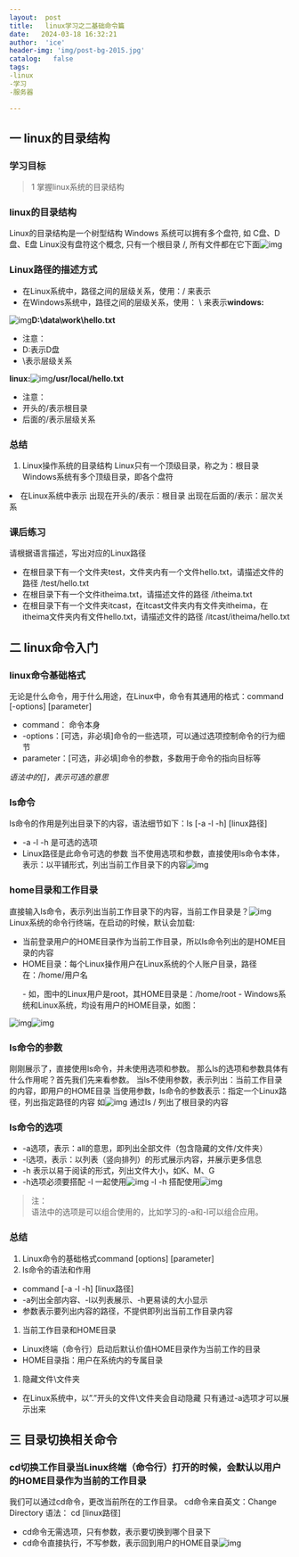 ```yaml
---
layout:  post
title:   linux学习之二基础命令篇
date:   2024-03-18 16:32:21
author:  'ice'
header-img: 'img/post-bg-2015.jpg'
catalog:   false
tags:
-linux
-学习
-服务器

---
```



## 一 linux的目录结构

### 学习目标

>1 掌握linux系统的目录结构

### linux的目录结构


Linux的目录结构是一个树型结构
 Windows 系统可以拥有多个盘符, 如 C盘、D盘、E盘
 Linux没有盘符这个概念, 只有一个根目录 /, 所有文件都在它下面![img](https://img-blog.csdnimg.cn/7ae9f2547cd84ccbb28ad850e8f8d5d0.png)

### Linux路径的描述方式

- 在Linux系统中，路径之间的层级关系，使用：/ 来表示
- 在Windows系统中，路径之间的层级关系，使用： \ 来表示**windows:**


![img](https://img-blog.csdnimg.cn/72602aa5526f481a8004e72d8a4c5d0d.png)**D:\data\work\hello.txt**

- 注意：
- D:表示D盘
- \表示层级关系


**linux:**![img](https://img-blog.csdnimg.cn/da1ffc24bcf64bd3a7b5901de6c41c0c.png)**/usr/local/hello.txt**

- 注意：
- 开头的/表示根目录
- 后面的/表示层级关系

### 总结

1. Linux操作系统的目录结构
    Linux只有一个顶级目录，称之为：根目录
    Windows系统有多个顶级目录，即各个盘符
<li>在Linux系统中表示
    出现在开头的/表示：根目录
    出现在后面的/表示：层次关系</li>

### 课后练习

请根据语言描述，写出对应的Linux路径

- 在根目录下有一个文件夹test，文件夹内有一个文件hello.txt，请描述文件的路径
  /test/hello.txt
- 在根目录下有一个文件itheima.txt，请描述文件的路径
  /itheima.txt
- 在根目录下有一个文件夹itcast，在itcast文件夹内有文件夹itheima，在itheima文件夹内有文件hello.txt，请描述文件的路径
  /itcast/itheima/hello.txt

## 二 linux命令入门

### linux命令基础格式

无论是什么命令，用于什么用途，在Linux中，命令有其通用的格式：command [-options] [parameter]

- command： 命令本身
- -options：[可选，非必填]命令的一些选项，可以通过选项控制命令的行为细节
- parameter：[可选，非必填]命令的参数，多数用于命令的指向目标等

 *语法中的[]，表示可选的意思* 

### ls命令

ls命令的作用是列出目录下的内容，语法细节如下：ls [-a -l -h] [linux路径]


- -a -l -h 是可选的选项
- Linux路径是此命令可选的参数
  当不使用选项和参数，直接使用ls命令本体，表示：以平铺形式，列出当前工作目录下的内容![img](https://img-blog.csdnimg.cn/c09af8949939427a9fe7f38eb8017bda.png)

### home目录和工作目录


直接输入ls命令，表示列出当前工作目录下的内容，当前工作目录是？![img](https://img-blog.csdnimg.cn/c09af8949939427a9fe7f38eb8017bda.png)
 Linux系统的命令行终端，在启动的时候，默认会加载:

- 当前登录用户的HOME目录作为当前工作目录，所以ls命令列出的是HOME目录的内容
- HOME目录：每个Linux操作用户在Linux系统的个人账户目录，路径在：/home/用户名 
 <ul>
  - 如，图中的Linux用户是root，其HOME目录是：/home/root
  - Windows系统和Linux系统，均设有用户的HOME目录，如图：
 </ul>



![img](https://img-blog.csdnimg.cn/3e4d8500ce054f2bb173d6e9f1af8dd5.png)![img](https://img-blog.csdnimg.cn/dd7ae71dafb34eeb82eea490840c1ae6.png)

### ls命令的参数


刚刚展示了，直接使用ls命令，并未使用选项和参数。
 那么ls的选项和参数具体有什么作用呢？首先我们先来看参数。
 当ls不使用参数，表示列出：当前工作目录的内容，即用户的HOME目录
 当使用参数，ls命令的参数表示：指定一个Linux路径，列出指定路径的内容
 如![img](https://img-blog.csdnimg.cn/8872dbcbaedb41318ab5e07e74261ca8.png)
 通过ls / 列出了根目录的内容

### ls命令的选项



- -a选项，表示：all的意思，即列出全部文件（包含隐藏的文件/文件夹）
- -l选项，表示：以列表（竖向排列）的形式展示内容，并展示更多信息
- -h 表示以易于阅读的形式，列出文件大小，如K、M、G
- -h选项必须要搭配 -l 一起使用![img](https://img-blog.csdnimg.cn/5c97357073f04df18fa62e8183866fa3.png)
  -l -h 搭配使用![img](https://img-blog.csdnimg.cn/e5d2238ecf0748da8e750c9fadc0d6dc.png)

>注：<br>
 语法中的选项是可以组合使用的，比如学习的-a和-l可以组合应用。

### 总结

1. Linux命令的基础格式command [options] [parameter]
2. ls命令的语法和作用

- command [-a -l -h] [linux路径]
- -a列出全部内容、-l以列表展示、-h更易读的大小显示
- 参数表示要列出内容的路径，不提供即列出当前工作目录内容

1. 当前工作目录和HOME目录

- Linux终端（命令行）启动后默认价值HOME目录作为当前工作的目录
- HOME目录指：用户在系统内的专属目录

1. 隐藏文件\文件夹

- 在Linux系统中，以”.”开头的文件\文件夹会自动隐藏
  只有通过-a选项才可以展示出来

## 三 目录切换相关命令

### cd切换工作目录当Linux终端（命令行）打开的时候，会默认以用户的HOME目录作为当前的工作目录

我们可以通过cd命令，更改当前所在的工作目录。
 cd命令来自英文：Change Directory
 语法： cd [linux路径]


- cd命令无需选项，只有参数，表示要切换到哪个目录下
- cd命令直接执行，不写参数，表示回到用户的HOME目录![img](https://img-blog.csdnimg.cn/de9907a5214745958cd664b19168f48a.png)

